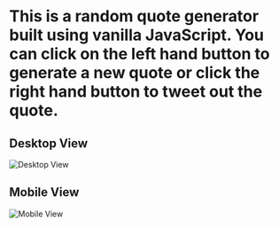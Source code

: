 # This is a random quote generator built using vanilla JavaScript. You can click on the left hand button to generate a new quote or click the right hand button to tweet out the quote.

## Desktop View

![Desktop View](https://i.imgur.com/dIWWzLg.png)

## Mobile View

![Mobile View](https://i.imgur.com/9OFNt3w.png)


